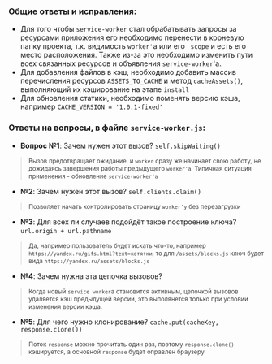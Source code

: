 ### Общие ответы и исправления:
- Для того чтобы `service-worker` стал обрабатывать запросы за ресурсами приложения
его необходимо перенести в корневую папку проекта, т.к. видимость `worker'`a или его ` scope` и есть его место расположения.
Также из-за это необходимо изменить пути всех связанных ресурсов и объявления `service-worker`'a.
- Для добавления файлов в кэш, необходимо добавить массив перечисления
 ресурсов `ASSETS_TO_CACHE` и метод `cacheAssets()`, выполняющий их кэширование на
 этапе `install` 
 - Для обновления статики, необходимо поменять версию кэша, например `CACHE_VERSION = '1.0.1-fixed'`
### Ответы на вопросы, в файле `service-worker.js`:

* **Вопрос №1**: Зачем нужен этот вызов? `self.skipWaiting()`<br>
><text style="font-size :85%; color :#404040;">Вызов предотвращает ожидание, и  `worker` сразу же начинает свою работу, не дожидаясь завершения работы предыдущего `worker'a`. Типичная ситуация применения - обновление `service-worker'a`<text>
* **№2**: Зачем нужен этот вызов? `self.clients.claim()`<br>
><text style="font-size :85%; color :#404040;">Позволяет начать контролировать страницу `worker'y` без перезагрузки<text>
* **№3**: Для всех ли случаев подойдёт такое построение ключа? `url.origin + url.pathname`<br>
><text style="font-size :85%; color :#404040;">Да, например пользователь будет искать что-то, например `https://yandex.ru/gifs.html?text=котятки`, то для `/assets/blocks.js` ключ будет вида `https://yandex.ru/assets/blocks.js` <text>
* **№4**: Зачем нужна эта цепочка вызовов?<br>
><text style="font-size :85%; color :#404040;">Когда новый `service worker`а становится активным, цепочкой вызовов удаляется кэш предыдущей версии, это выполянется только при условии изменения версии кэша.</text>
* **№5**: Для чего нужно клонирование? `cache.put(cacheKey, response.clone())`<br>
><text style="font-size :85%; color :#404040;">Поток `response` можно прочитать один раз, поэтому `response.clone()` кэшируется, а основной `response` будет оправлен браузеру <text>
